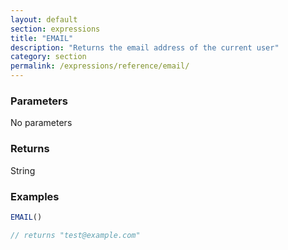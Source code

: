 ```yaml
---
layout: default
section: expressions
title: "EMAIL"
description: "Returns the email address of the current user"
category: section
permalink: /expressions/reference/email/
---
```


### Parameters

No parameters

### Returns

String

### Examples

```js
EMAIL()

// returns "test@example.com"
```